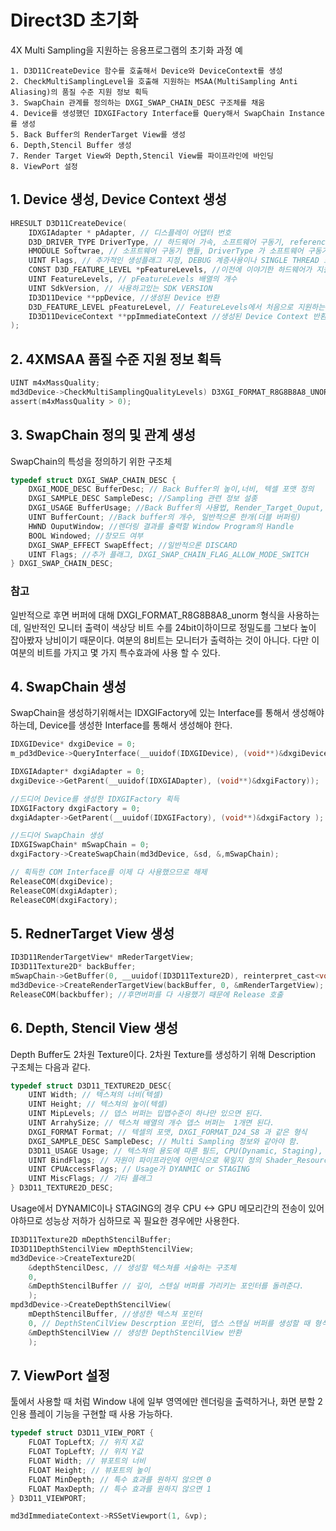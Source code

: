 # Direct3D 초기화

4X Multi Sampling을 지원하는 응용프로그램의 초기화 과정 예

```
1. D3D11CreateDevice 함수를 호출해서 Device와 DeviceContext를 생성
2. CheckMultiSamplingLevel을 호출해 지원하는 MSAA(MultiSampling Anti Aliasing)의 품질 수준 지원 정보 획득
3. SwapChain 관계를 정의하는 DXGI_SWAP_CHAIN_DESC 구조체를 채움
4. Device를 생성했던 IDXGIFactory Interface를 Query해서 SwapChain Instance를 생성
5. Back Buffer의 RenderTarget View를 생성
6. Depth,Stencil Buffer 생성
7. Render Target View와 Depth,Stencil View를 파이프라인에 바인딩
8. ViewPort 설정
```

## 1. Device 생성, Device Context 생성

```c
HRESULT D3D11CreateDevice(
    IDXGIAdapter * pAdapter, // 디스플레이 어댑터 번호
    D3D_DRIVER_TYPE DriverType, // 하드웨어 가속, 소프트웨어 구동기, reference 장치 생성
    HMODULE Softwrae, // 소프트웨어 구동기 핸들, DriverType 가 소프트웨어 구동기가 설정되어 있을 경우 사용, 하드웨어 사용시 NULL
    UINT Flags, // 추가적인 생성플래그 지정, DEBUG 계증사용이나 SINGLE THREAD 모드 
    CONST D3D_FEATURE_LEVEL *pFeatureLevels, //이전에 이야기한 하드웨어가 지원하는 체크하고싶은 DX 버전 배열
    UINT FeatureLevels, // pFeatureLevels 배열의 개수 
    UINT SdkVersion, // 사용하고있는 SDK VERSION
    ID3D11Device **ppDevice, //생성된 Device 반환 
    D3D_FEATURE_LEVEL pFeatureLevel, // FeatureLevels에서 처음으로 지원하는 Feature
    ID3D11DeviceContext **ppImmediateContext //생성된 Device Context 반환
);
```

## 2. 4XMSAA 품질 수준 지원 정보 획득

```c
UINT m4xMassQuality;
md3dDevice->CheckMultiSamplingQualityLevels) D3XGI_FORMAT_R8G8B8A8_UNORM, 4, &m4MassQuality));
assert(m4xMassQuality > 0);
```

## 3. SwapChain 정의 및 관계 생성

SwapChain의 특성을 정의하기 위한 구조체
```c
typedef struct DXGI_SWAP_CHAIN_DESC { 
    DXGI_MODE_DESC BufferDesc; // Back Buffer의 높이,너비, 텍셀 포맷 정의
    DXGI_SAMPLE_DESC SampleDesc; //Sampling 관련 정보 설종
    DXGI_USAGE BufferUsage; //Back Buffer의 사용법, Render_Target_Ouput, 
    UINT BufferCount; //Back buffer의 개수, 일반적으론 한개(더블 버퍼링) 
    HWND OuputWindow; //렌더링 결과를 출력할 Window Program의 Handle
    BOOL Windowed; //창모드 여부
    DXGI_SWAP_EFFECT SwapEffect; //일반적으론 DISCARD
    UINT Flags; //추가 플래그, DXGI_SWAP_CHAIN_FLAG_ALLOW_MODE_SWITCH
} DXGI_SWAP_CHAIN_DESC;
```

### 참고
일반적으로 후면 버퍼에 대해 DXGI_FORMAT_R8G8B8A8_unorm 형식을 사용하는 데, 일반적인 모니터 출력이 색상당 비트 수를 24bit이하이므로 정밀도를 그보다 높이 잡아봤자 낭비이기 때문이다. 여분의 8비트는 모니터가 출력하는 것이 아니다. 다만 이 여분의 비트를 가지고 몇 가지 특수효과에 사용 할 수 있다.

## 4. SwapChain 생성

SwapChain을 생성하기위해서는 IDXGIFactory에 있는 Interface를 통해서 생성해야하는데, Device를 생성한 Interface를 통해서 생성해야 한다.

```c
IDXGIDevice* dxgiDevice = 0;
m_pd3dDevice->QueryInterface(__uuidof(IDXGIDevice), (void**)&dxgiDevice);

IDXGIAdapter* dxgiAdapter = 0;
dxgiDevice->GetParent(__uuidof(IDXGIADapter), (void**)&dxgiFactory));

//드디어 Device를 생성한 IDXGIFactory 획득
IDXGIFactory dxgiFactory = 0;
dxgiAdapter->GetParent(__uuidof(IDXGIFactory), (void**)&dxgiFactory );

//드디어 SwapChain 생성
IDXGISwapChain* mSwapChain = 0;
dxgiFactory->CreateSwapChain(md3dDevice, &sd, &,mSwapChain);

// 획득한 COM Interface를 이제 다 사용했으므로 해제
ReleaseCOM(dxgiDevice);
ReleaseCOM(dxgiAdapter);
ReleaseCOM(dxgiFactory);
```

## 5. RednerTarget View 생성

```c
ID3D11RenderTargetView* mRederTargetView;
ID3D11Texture2D* backBuffer;
mSwapChain->GetBuffer(0, __uuidof(ID3D11Texture2D), reinterpret_cast<void**>(backbuffer)); //0번 back Buffer를 가져온다.
md3dDevice->CreateRenderTargetView(backBuffer, 0, &mRenderTargetView); //backbuffer Resource의 RenderTargetView 생성 
ReleaseCOM(backbuffer); //후면버퍼를 다 사용했기 때문에 Release 호출
```

## 6. Depth, Stencil View 생성
Depth Buffer도 2차원 Texture이다.
2차원 Texture를 생성하기 위해 Description 구조체는 다음과 같다.
```c
typedef struct D3D11_TEXTURE2D_DESC{
    UINT Width; // 텍스쳐의 너비(텍셀)
    UINT Height; // 텍스쳐의 높이(텍셀)
    UINT MipLevels; // 뎁스 버퍼는 밉맵수준이 하나만 있으면 된다.
    UINT ArrahySize; // 텍스쳐 배열의 개수 뎁스 버퍼는  1개면 된다.
    DXGI_FORMAT Format; // 텍셀의 포맷, DXGI_FORMAT_D24_S8 과 같은 형식
    DXGI_SAMPLE_DESC SampleDesc; // Multi Sampling 정보와 같아야 함.
    D3D11_USAGE Usage; // 텍스쳐의 용도에 따른 필드, CPU(Dynamic, Staging), GPU(DEFAULT, IMMUTABLE)
    UINT BindFlags; // 자원이 파이프라인에 어떤식으로 묶일지 정의 Shader_Resource, Redner_Target
    UINT CPUAccessFlags; // Usage가 DYANMIC or STAGING
    UINT MiscFlags; // 기타 플래그
} D3D11_TEXTURE2D_DESC;
```

Usage에서 DYNAMIC이나 STAGING의 경우 CPU <-> GPU 메모리간의 전송이 있어야하므로 성능상 저하가 심하므로 꼭 필요한 경우에만 사용한다.

```c
ID3D11Texture2D mDepthStencilBuffer;
ID3D11DepthStencilView mDepthStencilView;
md3dDevice->CreateTexture2D(
    &depthStencilDesc, // 생성할 텍스쳐를 서술하는 구조체
    0,
    &mDepthStencilBuffer // 깊이, 스텐실 버퍼를 가리키는 포인터를 돌려준다.
    );
mpd3dDevice->CreateDepthStencilView(
    mDepthStencilBuffer, //생성한 텍스쳐 포인터
    0, // DepthStenCilView Descrption 포인터, 뎁스 스텐실 버퍼를 생성할 때 형식을 지정했으면 NULL값으로 지정해 줘도 된다. 
    &mDepthStencilView // 생성한 DepthStencilView 반환
    );
```

## 7. ViewPort 설정

툴에서 사용할 때 처럼 Window 내에 일부 영역에만 렌더링을 출력하거나,
화면 분할 2인용 플레이 기능을 구현할 때 사용 가능하다.

```c
typedef struct D3D11_VIEW_PORT {
    FLOAT TopLeftX; // 위치 X값 
    FLOAT TopLeftY; // 위치 Y값
    FLOAT Width; // 뷰포트의 너비
    FLOAT Height; // 뷰포트의 높이
    FLOAT MinDepth; // 특수 효과를 원하지 않으면 0 
    FLOAT MaxDepth; // 특수 효과를 원하지 않으면 1
} D3D11_VIEWPORT;

md3dImmediateContext->RSSetViewport(1, &vp);
```